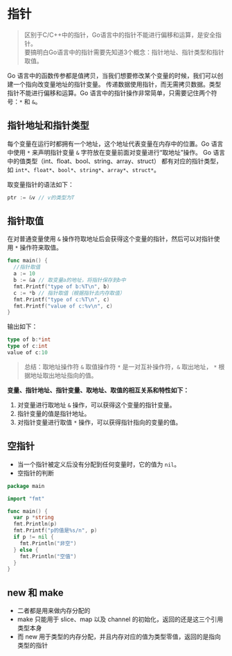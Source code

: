 # 指针

> 区别于C/C++中的指针，Go语言中的指针不能进行偏移和运算，是安全指针。<br>
  要搞明白Go语言中的指针需要先知道3个概念：指针地址、指针类型和指针取值。

<!-- ## Go 语言中的指针 -->

Go 语言中的函数传参都是值拷贝，当我们想要修改某个变量的时候，我们可以创建一个指向改变量地址的指针变量。
传递数据使用指针，而无需拷贝数据。类型指针不能进行偏移和运算。Go 语言中的指针操作非常简单，只需要记住两个符号：`*` 和 `&`。

## 指针地址和指针类型

每个变量在运行时都拥有一个地址，这个地址代表变量在内存中的位置。Go 语言中使用 `*` 来声明指针变量 `&` 字符放在变量前面对变量进行“取地址”操作。
Go 语言中的值类型（int、float、bool、string、array、struct） 都有对应的指针类型，如 `int*`、`float*`、`bool*`、`string*`、`array*`、`struct*`。<br>

取变量指针的语法如下：
```go
ptr := &v // v的类型为T
```

## 指针取值
在对普通变量使用 `&` 操作符取地址后会获得这个变量的指针，然后可以对指针使用 `*` 操作符来取值。

```go
func main() {
  //指针取值
  a := 10
  b := &a // 取变量a的地址，将指针保存到b中
  fmt.Printf("type of b:%T\n", b)
  c := *b // 指针取值（根据指针去内存取值）
  fmt.Printf("type of c:%T\n", c)
  fmt.Printf("value of c:%v\n", c)
}
```
输出如下：
```go
type of b:*int
type of c:int
value of c:10
```
> 总结：取地址操作符 `&` 取值操作符 `*` 是一对互补操作符，`&` 取出地址， `*` 根据地址取出地址指向的值。

**变量、指针地址、指针变量、取地址、取值的相互关系和特性如下：**<br>
1. 对变量进行取地址 `&` 操作，可以获得这个变量的指针变量。<br>
2. 指针变量的值是指针地址。<br>
3. 对指针变量进行取值 `*` 操作，可以获得指针指向的变量的值。<br>

## 空指针
- 当一个指针被定义后没有分配到任何变量时，它的值为 `nil`。<br>
- 空指针的判断

```go
package main

import "fmt"

func main() {
  var p *string
  fmt.Println(p)
  fmt.Printf("p的值是%s/n", p)
  if p != nil {
    fmt.Println("非空")
  } else {
    fmt.Println("空值")
  }
}
```

## new 和 make
- 二者都是用来做内存分配的
- make 只能用于 slice、map 以及 channel 的初始化，返回的还是这三个引用类型本身
- 而 new 用于类型的内存分配，并且内存对应的值为类型零值，返回的是指向类型的指针

